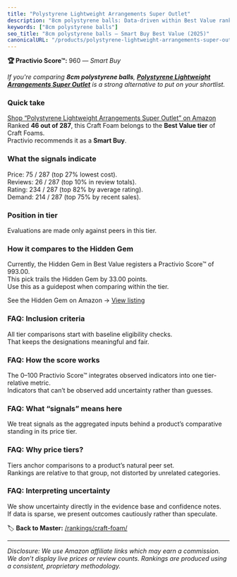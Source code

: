 ```yaml
---
title: "Polystyrene Lightweight Arrangements Super Outlet"
description: "8cm polystyrene balls: Data-driven within Best Value ranking using the Practivio Score™. Positioned by quality, value, demand, findability, momentum."
keywords: ["8cm polystyrene balls"]
seo_title: "8cm polystyrene balls — Smart Buy Best Value (2025)"
canonicalURL: "/products/polystyrene-lightweight-arrangements-super-outlet-B07F1D2QGW/"
---
```


**🏆 Practivio Score™:** 960 — _Smart Buy_


*If you're comparing **8cm polystyrene balls**, **[Polystyrene Lightweight Arrangements Super Outlet](https://www.amazon.com/dp/B07F1D2QGW?tag=practivio-20)** is a strong alternative to put on your shortlist.*
### Quick take
[Shop “Polystyrene Lightweight Arrangements Super Outlet” on Amazon](https://www.amazon.com/dp/B07F1D2QGW?tag=practivio-20)
Ranked **46 out of 287**, this Craft Foam belongs to the **Best Value tier** of Craft Foams.  
Practivio recommends it as a **Smart Buy**.

### What the signals indicate
Price: 75 / 287 (top 27% lowest cost).  
Reviews: 26 / 287 (top 10% in review totals).  
Rating: 234 / 287 (top 82% by average rating).  
Demand: 214 / 287 (top 75% by recent sales).

### Position in tier
Evaluations are made only against peers in this tier.

### How it compares to the Hidden Gem
Currently, the Hidden Gem in Best Value registers a Practivio Score™ of 993.00.  
This pick trails the Hidden Gem by 33.00 points.  
Use this as a guidepost when comparing within the tier.  

See the Hidden Gem on Amazon → [View listing](https://www.amazon.com/dp/B07Q9PXSYL?tag=practivio-20)

### FAQ: Inclusion criteria
All tier comparisons start with baseline eligibility checks.  
That keeps the designations meaningful and fair.

### FAQ: How the score works
The 0–100 Practivio Score™ integrates observed indicators into one tier-relative metric.  
Indicators that can’t be observed add uncertainty rather than guesses.

### FAQ: What “signals” means here
We treat signals as the aggregated inputs behind a product’s comparative standing in its price tier.

### FAQ: Why price tiers?
Tiers anchor comparisons to a product’s natural peer set.  
Rankings are relative to that group, not distorted by unrelated categories.

### FAQ: Interpreting uncertainty
We show uncertainty directly in the evidence base and confidence notes.  
If data is sparse, we present outcomes cautiously rather than speculate.


🏷️ **Back to Master:** [/rankings/craft-foam/](/rankings/craft-foam/)

---
_Disclosure: We use Amazon affiliate links which may earn a commission. We don’t display live prices or review counts. Rankings are produced using a consistent, proprietary methodology._
